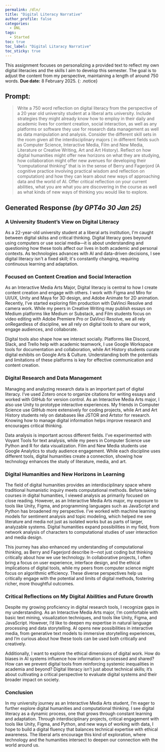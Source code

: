 ```yaml
---
permalink: /dln/
title: "Digital Literacy Narrative"
author_profile: false
categories:
  - DNL
tags:
  - Started
toc: true
toc_label: "Digital Litaracy Narrative"
toc_sticky: true
---
```

This assignment focuses on personalizing a provided text to reflect my own digital literacies and the skills I aim to develop this semester. The goal is to adjust the content from my perspective, maintaining a length of around 750 words.
**Due date:** 8 February 2025.
{: .notice}

## Prompt:

> Write a 750 word reflection on digital literacy from the perspective of a 20 year old university student at a liberal arts university. Include strategies they might already know how to employ in their daily and academic lives for content creation, social interaction, as well as any platforms or software they use for research data management as well as data manipulation and analysis. Consider the different skill sets in the room given all the interdisciplinary majors ( in different fields such as Computer Science, Interactive Media, Film and New Media, Literature or Creative Writing, Art and Art History). Reflect on how digital humanities might offer new horizons on what they are studying, how collaboration might offer new avenues for developing their “computational thinking” that is in the sense of Berry and Fagerjord (A cognitive practice involving practical wisdom and reflection on computation) and how they can learn about new ways of approaching data and the world of AI. Offer critical reflection on your current abilities, what you are what you are discovering in the course as well as what kinds of new ways of thinking you would like to explore.

## Generated Response *(by GPT4o 30 Jan 25)*

### A University Student’s View on Digital Literacy

As a 22-year-old university student at a liberal arts institution, I'm caught between digital skilss and critical thinking. Digital literacy goes beyound using computers or use social media—it is about understanding and questioning how these tools affect our lives in both academic and personal contexts. As technologies advances with AI and data-driven decisions, I see digital literacy isn't a fixed skill; it's constantly changing, requiring continuous learning and adaptation.

### Focused on Content Creation and Social Interaction

As an Interactive Media Arts Major, Digital literacy is central to how I create content creation and engage with others. I work with Figma and Miro for UI/UX, Unity and Maya for 3D design, and Adobe Animate for 2D animation. Recently, I’ve started exploring film production with DaVinci Resolve and camera work. While my peers in Creative Writing may publish essays on Medium platforms like Medium or Substack, and Film students focus on video editing with Adobe Premiere Pro or DaVinci Resolve, we all rely onRegardless of discipline, we all rely on digital tools to share our work, engage audiences, and collaborate.

Digital tools also shape how we interact socially. Platforms like Discord, Slack, and Trello help with academic teamwork, I use Google Workspace tools for documentation and collaboration, while Art History students curate digital exhibits on Google Arts & Culture. Understanding both the potentials and limitations of these platforms is key for effective communication and content creation.

### Digital Research and Data Management

Managing and analyzing research data is an important part of digital literacy. I’ve used Zotero once to organize citations for writing essays and worked with GitHub for version control. As an Interactive Media Arts major, I also use Unity to prototype interactive experiences. My friends in Computer Science use GitHub more extensively for coding projects, while Art and Art History students rely on databases like JSTOR and Artstor for research. Knowing how to manage digital information helps improve research and encourages critical thinking.

Data analysis is important across different fields. I’ve experimented with Voyant Tools for text analysis, while my peers in Computer Science use Python and R for data visualization. Film and New Media students use Google Analytics to study audience engagement. While each discipline uses different tools, digital humanities create a connection, showing how technology enhances the study of literature, media, and art.

### Digital Humanities and New Horizons in Learning

The field of digital humanities provides an interdisciplinary space where traditional humanistic inquiry meets computational methods. Before taking courses in digital humanities, I viewed analysis as primarily focused on close reading. However, as an Interactive Media Arts major, my exposure to tools like Unity, Figma, and programming languages such as JavaScript and Python has broadened my perspective. I’ve worked with machine learning models for sentiment analysis and topic modeling, which helped me see literature and media not just as isolated works but as parts of larger, analyzable systems. Digital humanities expand possibilities in my field, from network analysis of characters to computational studies of user interaction and media design.

This journey has also enhanced my understanding of computational thinking, as Berry and Fagerjord describe it—not just coding but thinking critically about how we use technology. In collaborative projects, I often bring a focus on user experience, interface design, and the ethical implications of digital tools, while my peers from computer science might focus on algorithmic efficiency. These diverse perspectives help us critically engage with the potential and limits of digital methods, fostering richer, more thoughtful outcomes.

### Critical Reflections on My Digital Abilities and Future Growth

Despite my growing proficiency in digital research tools, I recognize gaps in my understanding. As an Interactive Media Arts major, I’m comfortable with basic text mining, visualization techniques, and tools like Unity, Figma, and JavaScript. However, I’d like to deepen my expertise in natural language processing and data storytelling. AI opens new possibilities in interactive media, from generative text models to immersive storytelling experiences, and I’m curious about how these tools can be used both critically and creatively.

Additionally, I want to explore the ethical dimensions of digital work. How do biases in AI systems influence how information is processed and shared? How can we prevent digital tools from reinforcing systemic inequalities in academia and beyond? Digital literacy isn’t just about technical skills; it’s about cultivating a critical perspective to evaluate digital systems and their broader impact on society.

### Conclusion

In my university journey as an Interactive Media Arts student, I’m eager to further explore digital humanities and computational thinking. I see digital literacy as a dynamic process, one that grows through constant learning and adaptation. Through interdisciplinary projects, critical engagement with tools like Unity, Figma, and Python, and new ways of working with data, I hope to build a digital fluency that balances technical expertise with ethical awareness. The liberal arts encourage this kind of exploration, where technology and the humanities intersect to deepen our connection with the world around us.